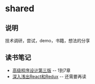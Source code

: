 # shared
## 说明
技术调研，尝试，demo，书籍，想法的分享
## 读书笔记
- [高级程序设计第三版](https://github.com/ycshill/shared/issues/1)  -- 1到7章
- [深入浅出React和Redux](https:://github.com/younghz/Markdown "Markdown") -- 还需要再读
